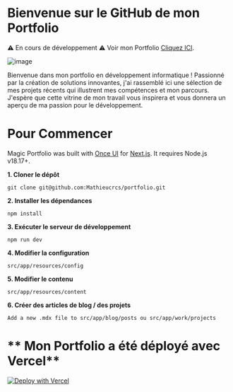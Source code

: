 # **Bienvenue sur le GitHub de mon Portfolio**

⚠ En cours de développement ⚠
Voir mon Portfolio [Cliquez ICI](https://mathieucarcasses.vercel.app/).

![image](https://github.com/user-attachments/assets/26ddf861-e2ba-4ac6-bb67-26ded3baf0a9)


Bienvenue dans mon portfolio en développement informatique ! Passionné par la création de solutions innovantes, j'ai rassemblé ici une sélection de mes projets récents qui illustrent mes compétences et mon parcours. J'espère que cette vitrine de mon travail vous inspirera et vous donnera un aperçu de ma passion pour le développement.

# **Pour Commencer**

Magic Portfolio was built with [Once UI](https://once-ui.com) for [Next.js](https://nextjs.org). It requires Node.js v18.17+.

**1. Cloner le dépôt**
```
git clone git@github.com:Mathieucrcs/portfolio.git
```

**2. Installer les dépendances**
```
npm install
```

**3. Exécuter le serveur de développement**
```
npm run dev
```

**4. Modifier la configuration**
```
src/app/resources/config
```

**5. Modifier le contenu**
```
src/app/resources/content
```

**6. Créer des articles de blog / des projets**
```
Add a new .mdx file to src/app/blog/posts ou src/app/work/projects
```

# ** Mon Portfolio a été déployé avec Vercel**
[![Deploy with Vercel](https://vercel.com/button)](https://vercel.com/new/clone?repository-url=https%3A%2F%2Fgithub.com%2Fonce-ui-system%2Fmagic-portfolio&project-name=portfolio&repository-name=portfolio&redirect-url=https%3A%2F%2Fgithub.com%2Fonce-ui-system%2Fmagic-portfolio&demo-title=Magic%20Portfolio&demo-description=Showcase%20your%20designers%20or%20developer%20portfolio&demo-url=https%3A%2F%2Fdemo.magic-portfolio.com&demo-image=%2F%2Fraw.githubusercontent.com%2Fonce-ui-system%2Fmagic-portfolio%2Fmain%2Fpublic%2Fimages%2Fcover.png)
